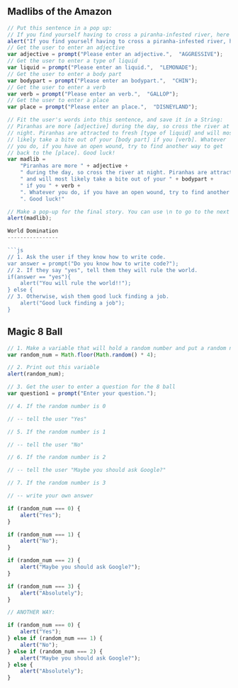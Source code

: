 Madlibs of the Amazon
---------------------

```js
// Put this sentence in a pop up:
// If you find yourself having to cross a piranha-infested river, here's how to do it...
alert("If you find yourself having to cross a piranha-infested river, here's how to do it...");
// Get the user to enter an adjective
var adjective = prompt("Please enter an adjective.",  "AGGRESSIVE");
// Get the user to enter a type of liquid
var liquid = prompt("Please enter an liquid.",  "LEMONADE");
// Get the user to enter a body part
var bodypart = prompt("Please enter an bodypart.",  "CHIN");
// Get the user to enter a verb
var verb = prompt("Please enter an verb.",  "GALLOP");
// Get the user to enter a place
var place = prompt("Please enter an place.",  "DISNEYLAND");

// Fit the user's words into this sentence, and save it in a String:
// Piranhas are more [adjective] during the day, so cross the river at
// night. Piranhas are attracted to fresh [type of liquid] and will most
// likely take a bite out of your [body part] if you [verb]. Whatever
// you do, if you have an open wound, try to find another way to get
// back to the [place]. Good luck!
var madlib =
    "Piranhas are more " + adjective +
    " during the day, so cross the river at night. Piranhas are attracted to fresh " + liquid +
    " and will most likely take a bite out of your " + bodypart +
    " if you " + verb +
    ". Whatever you do, if you have an open wound, try to find another way to get back to the " + place +
    ". Good luck!"

// Make a pop-up for the final story. You can use \n to go to the next line.
alert(madlib);

World Domination
----------------

```js
// 1. Ask the user if they know how to write code.
var answer = prompt("Do you know how to write code?");
// 2. If they say "yes", tell them they will rule the world.
if(answer == "yes"){
    alert("You will rule the world!!");
} else {
// 3. Otherwise, wish them good luck finding a job.
    alert("Good luck finding a job");
}
```


Magic 8 Ball
------------

```js
// 1. Make a variable that will hold a random number and put a random number into this variable using "Math.floor(Math.random() * 4);"
var random_num = Math.floor(Math.random() * 4);

// 2. Print out this variable
alert(random_num);

// 3. Get the user to enter a question for the 8 ball
var question1 = prompt("Enter your question.");

// 4. If the random number is 0

// -- tell the user "Yes"

// 5. If the random number is 1

// -- tell the user "No"

// 6. If the random number is 2

// -- tell the user "Maybe you should ask Google?"

// 7. If the random number is 3

// -- write your own answer

if (random_num === 0) {
    alert("Yes");
}

if (random_num === 1) {
    alert("No");
}

if (random_num === 2) {
    alert("Maybe you should ask Google?");
}

if (random_num === 3) {
    alert("Absolutely");
}

// ANOTHER WAY:

if (random_num === 0) {
    alert("Yes");
} else if (random_num === 1) {
    alert("No");
} else if (random_num === 2) {
    alert("Maybe you should ask Google?");
} else {
    alert("Absolutely");
}
```
